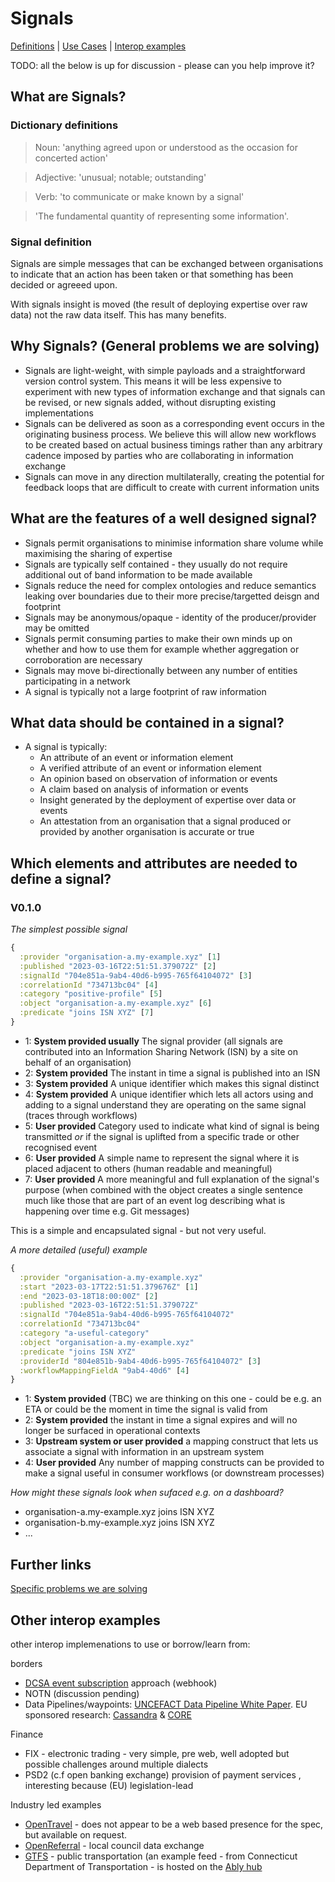 # Signals
[Definitions](#definitions) |
[Use Cases](#use-cases) |
[Interop examples](#other-interop-examples)

TODO:  all the below is up for discussion - please can you help improve it?

## What are Signals?

### Dictionary definitions

> Noun: 'anything agreed upon or understood as the occasion for concerted action'

> Adjective: 'unusual; notable; outstanding'

> Verb: 'to communicate or make known by a signal'

> 'The fundamental quantity of representing some information'.

### Signal definition

Signals are simple messages that can be exchanged between organisations to indicate that an action has been taken or that something has been decided or agreeed upon.

With signals insight is moved (the result of deploying expertise over raw data) not the raw data itself. This has many benefits.

## Why Signals? (General problems we are solving)

* Signals are light-weight, with simple payloads and a straightforward version control system. This means it will be less expensive to experiment with new types of information exchange and that signals can be revised, or new signals added, without disrupting existing implementations 
* Signals can be delivered as soon as a corresponding event occurs in the originating business process.  We believe this will allow new workflows to be created based on actual business timings rather than any arbitrary cadence imposed by parties who are collaborating in information exchange
* Signals can move in any direction multilaterally, creating the potential for feedback loops that are difficult to create with current information units

## What are the features of a well designed signal?
- Signals permit organisations to minimise information share volume while maximising the sharing of expertise
- Signals are typically self contained - they usually do not require additional out of band information to be made available
- Signals reduce the need for complex ontologies and reduce semantics leaking over boundaries due to their more precise/targetted deisgn and footprint
- Signals may be anonymous/opaque - identity of the producer/provider may be omitted
- Signals permit consuming parties to make their own minds up on whether and how to use them for example whether aggregation or corroboration are necessary
- Signals may move bi-directionally between any number of entities participating in a network
- A signal is typically not a large footprint of raw information

## What data should be contained in a signal?
- A signal is typically:
  - An attribute of an event or information element
  - A verified attribute of an event or information element
  - An opinion based on observation of information or events
  - A claim based on analysis of information or events
  - Insight generated by the deployment of expertise over data or events
  - An attestation from an organisation that a signal produced or provided by another organisation is accurate or true

## Which elements and attributes are needed to define a signal?

### V0.1.0

*The simplest possible signal*

```clojure
{
  :provider "organisation-a.my-example.xyz" [1]
  :published "2023-03-16T22:51:51.379072Z" [2]
  :signalId "704e851a-9ab4-40d6-b995-765f64104072" [3]
  :correlationId "734713bc04" [4]
  :category "positive-profile" [5]
  :object "organisation-a.my-example.xyz" [6]
  :predicate "joins ISN XYZ" [7]
}
```

- 1: **System provided usually** The signal provider (all signals are contributed into an Information Sharing Network (ISN) by a site on behalf of an organisation)
- 2: **System provided** The instant in time a signal is published into an ISN
- 3: **System provided** A unique identifier which makes this signal distinct
- 4: **System provided** A unique identifier which lets all actors using and adding to a signal understand they are operating on the same signal (traces through workflows)
- 5: **User provided** Category used to indicate what kind of signal is being transmitted _or_ if the signal is uplifted from a specific trade or other recognised event
- 6: **User provided** A simple name to represent the signal where it is placed adjacent to others (human readable and meaningful)
- 7: **User provided** A more meaningful and full explanation of the signal's purpose (when combined with the object creates a single sentence much like those that are part of an event log describing what is happening over time e.g. Git messages)

This is a simple and encapsulated signal - but not very useful.

*A more detailed (useful) example*

```clojure
{
  :provider "organisation-a.my-example.xyz"
  :start "2023-03-17T22:51:51.379676Z" [1]
  :end "2023-03-18T18:00:00Z" [2]
  :published "2023-03-16T22:51:51.379072Z"
  :signalId "704e851a-9ab4-40d6-b995-765f64104072"
  :correlationId "734713bc04"
  :category "a-useful-category"
  :object "organisation-a.my-example.xyz"
  :predicate "joins ISN XYZ"
  :providerId "804e851b-9ab4-40d6-b995-765f64104072" [3]
  :workflowMappingFieldA "9ab4-40d6" [4]
}
```
- 1: **System provided** (TBC) we are thinking on this one - could be e.g. an ETA or could be the moment in time the signal is valid from
- 2: **System provided** the instant in time a signal expires and will no longer be surfaced in operational contexts
- 3: **Upstream system or user provided** a mapping construct that lets us associate a signal with information in an upstream system
- 4: **User provided** Any number of mapping constructs can be provided to make a signal useful in consumer workflows (or downstream processes)

*How might these signals look when sufaced e.g. on a dashboard?*

- organisation-a.my-example.xyz joins ISN XYZ
- organisation-b.my-example.xyz joins ISN XYZ
- ...


## Further links

[Specific problems we are solving](https://github.com/information-sharing-networks/signals/blob/main/problems-we-are-solving.md)

## Other interop examples
other interop implemenations to use or borrow/learn from:

borders
* [DCSA event subscription](https://app.swaggerhub.com/apis/dcsaorg/DCSA_EBL/2.0.0-Beta-2#/Shipping%20Instructions/get_v2_shipping_instructions__shippingInstructionReference_) approach (webhook)  
* NOTN (discussion pending)
* Data Pipelines/waypoints:  [UNCEFACT Data Pipeline White Paper](https://unece.org/fileadmin/DAM/cefact/GuidanceMaterials/WhitePaperDataPipeline_Eng.pdf).  EU sponsored research: [Cassandra](https://cordis.europa.eu/project/id/261795) & [CORE](http://www.coreproject.eu/resources.aspx?filter=6073)

Finance
* FIX - electronic trading  - very simple, pre web, well adopted but possible challenges around multiple dialects
* PSD2 (c.f open banking exchange)  provision of payment services , interesting because (EU) legislation-lead

Industry led examples
* [OpenTravel](https://opentravel.org/) - does not appear to be a web based presence for the spec, but available on request.
* [OpenReferral](https://openreferraluk.org/about-standard) - local council data exchange 
* [GTFS](https://github.com/google/transit/tree/master/gtfs-realtime/spec/en) - public transportation (an example feed - from Connecticut Department of Transportation - is hosted on the [Ably hub](https://ably.com/hub/cttransit/gtfsr)
